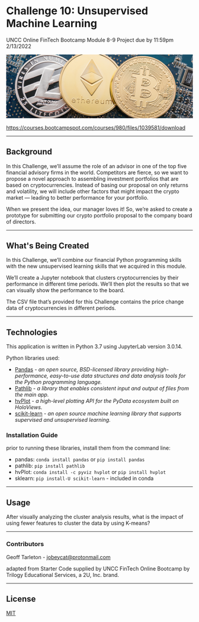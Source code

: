 # Challenge 10: Unsupervised Machine Learning
UNCC Online FinTech Bootcamp Module 8-9 Project due by 11:59pm 2/13/2022

![](Images/crypto_photo.png)

https://courses.bootcampspot.com/courses/980/files/1039581/download

---

## Background

In this Challenge, we’ll assume the role of an advisor in one of the top five financial advisory firms in the world. Competitors are fierce, so we want to propose a novel approach to assembling investment portfolios that are based on cryptocurrencies. Instead of basing our proposal on only returns and volatility, we will include other factors that might impact the crypto market — leading to better performance for your portfolio.

When we present the idea, our manager loves it! So, we’re asked to create a prototype for submitting our crypto portfolio proposal to the company board of directors.

---

## What's Being Created

In this Challenge, we’ll combine our financial Python programming skills with the new unsupervised learning skills that we acquired in this module.

We’ll create a Jupyter notebook that clusters cryptocurrencies by their performance in different time periods. We’ll then plot the results so that we can visually show the performance to the board.

The CSV file that’s provided for this Challenge contains the price change data of cryptocurrencies in different periods.

---

## Technologies

This application is written in Python 3.7 using JupyterLab version 3.0.14.

Python libraries used:

 - [Pandas](https://pandas.pydata.org/pandas-docs/stable/) - *an open source, BSD-licensed library providing high-performance, easy-to-use data structures and data analysis tools for the Python programming language.*
 - [Pathlib](https://docs.python.org/3.7/library/pathlib.html) - *a library that enables consistent input and output of files from the main app.*
 - [hvPlot](https://hvplot.holoviz.org/user_guide/Introduction.html) - *a high-level plotting API for the PyData ecosystem built on HoloViews.*
 - [scikit-learn](https://scikit-learn.org/stable/user_guide.html) - *an open source machine learning library that supports supervised and unsupervised learning.*


### Installation Guide

prior to running these libraries, install them from the command line:
  - pandas: `conda install pandas` or `pip install pandas`  
  - pathlib: `pip install pathlib`
  - hvPlot: `conda install -c pyviz hvplot` or `pip install hvplot`
  - sklearn: `pip install-U scikit-learn` - included in conda
  

---

## Usage

After visually analyzing the cluster analysis results, what is the impact of using fewer features to cluster the data by using K-means?

---
 
### Contributors

Geoff Tarleton - jobeycat@protonmail.com

adapted from Starter Code supplied by UNCC FinTech Online Bootcamp by Trilogy Educational Services, a 2U, Inc. brand.

---

## License

[MIT](LICENSE)
